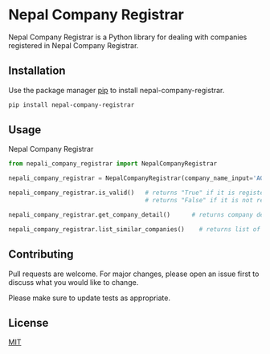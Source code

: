# Nepal Company Registrar

Nepal Company Registrar is a Python library for dealing with companies registered in Nepal Company Registrar.

## Installation


Use the package manager [pip](https://pip.pypa.io/en/stable/) to install nepal-company-registrar.
```bash
pip install nepal-company-registrar
```

## Usage
Nepal Company Registrar

```python
from nepali_company_registrar import NepalCompanyRegistrar

nepali_company_registrar = NepalCompanyRegistrar(company_name_input='AGRICULTURAL DEVELOPMENT BANK') # for company input

nepali_company_registrar.is_valid()   # returns "True" if it is registered company name
                                      # returns "False" if it is not registered in company registrar

nepali_company_registrar.get_company_detail()      # returns company detail eg. {'name': 'AGRICULTURAL DEVELOPMENT BANK', 'name_in_nepali': 'कृषि विकास बैंक', 'registration_number': '928', 'registration_date': '2062-3-30', 'company_type': 'Public', 'share_holder': None, 'address': 'का.म.न.पा.-११,काठमाण्डौ,बाग्मती'}

nepali_company_registrar.list_similar_companies()    # returns list of similar companies registered in company registrar
```


## Contributing
Pull requests are welcome. For major changes, please open an issue first to discuss what you would like to change.

Please make sure to update tests as appropriate.

## License
[MIT](https://choosealicense.com/licenses/mit/)
